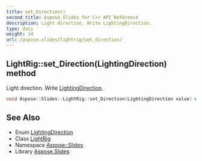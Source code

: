 ```yaml
---
title: set_Direction()
second_title: Aspose.Slides for C++ API Reference
description: Light direction. Write LightingDirection.
type: docs
weight: 14
url: /aspose.slides/lightrig/set_direction/
---
```

## LightRig::set_Direction(LightingDirection) method


Light direction. Write [LightingDirection](../../lightingdirection/).

```cpp
void Aspose::Slides::LightRig::set_Direction(LightingDirection value) override
```

## See Also

* Enum [LightingDirection](../../lightingdirection/)
* Class [LightRig](../)
* Namespace [Aspose::Slides](../../)
* Library [Aspose.Slides](../../../)